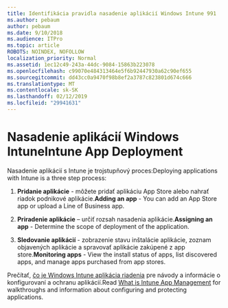 ```yaml
---
title: Identifikácia pravidla nasadenie aplikácií Windows Intune 991
ms.author: pebaum
author: pebaum
ms.date: 9/10/2018
ms.audience: ITPro
ms.topic: article
ROBOTS: NOINDEX, NOFOLLOW
localization_priority: Normal
ms.assetid: 1ec12c49-243a-44dc-9084-15863b223078
ms.openlocfilehash: c99070e484313464e5f6b92447930a62c90ef655
ms.sourcegitcommit: dd43cc0a9470f98b8ef2a3787c823801d674c666
ms.translationtype: MT
ms.contentlocale: sk-SK
ms.lasthandoff: 02/12/2019
ms.locfileid: "29941631"
---
```

# <a name="intune-app-deployment"></a><span data-ttu-id="e87b5-102">Nasadenie aplikácií Windows Intune</span><span class="sxs-lookup"><span data-stu-id="e87b5-102">Intune App Deployment</span></span>

<span data-ttu-id="e87b5-103">Nasadenie aplikácií s Intune je trojstupňový proces:</span><span class="sxs-lookup"><span data-stu-id="e87b5-103">Deploying applications with Intune is a three step process:</span></span>
  
1. <span data-ttu-id="e87b5-104">**Pridanie aplikácie** - môžete pridať aplikáciu App Store alebo nahrať riadok podnikové aplikácie.</span><span class="sxs-lookup"><span data-stu-id="e87b5-104">**Adding an app** - You can add an App Store app or upload a Line of Business app.</span></span> 
    
2. <span data-ttu-id="e87b5-105">**Priradenie aplikácie** – určiť rozsah nasadenia aplikácie.</span><span class="sxs-lookup"><span data-stu-id="e87b5-105">**Assigning an app** - Determine the scope of deployment of the application.</span></span> 
    
3. <span data-ttu-id="e87b5-106">**Sledovanie aplikácií** - zobrazenie stavu inštalácie aplikácie, zoznam objavených aplikácie a spravovať aplikácie zakúpené z app store.</span><span class="sxs-lookup"><span data-stu-id="e87b5-106">**Monitoring apps** - View the install status of apps, list discovered apps, and manage apps purchased from app stores.</span></span> 
    
<span data-ttu-id="e87b5-107">Prečítať, [čo je Windows Intune aplikácia riadenia](https://docs.microsoft.com/intune/app-management) pre návody a informácie o konfigurovaní a ochranu aplikácií.</span><span class="sxs-lookup"><span data-stu-id="e87b5-107">Read [What is Intune App Management](https://docs.microsoft.com/intune/app-management) for walkthroughs and information about configuring and protecting applications.</span></span> 
  

